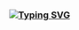### [![Typing SVG](https://readme-typing-svg.herokuapp.com?font=Fira+Code&pause=1000&color=F7F7F7&width=435&lines=Hola%2C+soy+V%C3%ADctor+Fern%C3%A1ndez+!!%F0%9F%91%8B)](https://git.io/typing-svg)

<!--
**victorfer69/victorfer69** is a ✨ _special_ ✨ repository because its `README.md` (this file) appears on your GitHub profile.

Here are some ideas to get you started:

- 🔭 I’m currently working on ...
- 🌱 I’m currently learning ...
- 👯 I’m looking to collaborate on ...
- 🤔 I’m looking for help with ...
- 💬 Ask me about ...
- 📫 How to reach me: ...
- 😄 Pronouns: ...
- ⚡ Fun fact: ...
-->
